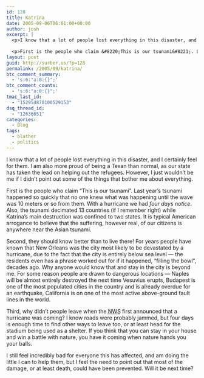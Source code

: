 ```yaml
---
id: 128
title: Katrina
date: 2005-09-06T06:01:00+00:00
author: josh
excerpt: |
  <p>I know that a lot of people lost everything in this disaster, and I certainly feel for them. I am also more proud of being a Texan than normal, as our state has taken the lead on helping out the refugees. However, I just wouldn&#8217;t be me if I didn&#8217;t point out some of the things that bother me about everything.</p>
  
  <p>First is the people who claim &#8220;This is our tsunami&#8221;. Last year&#8217;s tsunami happened so quickly that no one knew what was happening until the wave was 10 meters or so from them. With a hurricane we had <em>four days notice</em>. Also, the tsunami decimated 13 countries (if I remember right) while Katrina&#8217;s main destruction was confined to two states. It is typical American arrogance to believe that the suffering, however real, of our citizens is anywhere near the Asian tsunami.</p>
layout: post
guid: http://surber.us/?p=128
permalink: /2005/09/katrina/
btc_comment_summary:
  - 's:6:"a:0:{}";'
btc_comment_counts:
  - 's:6:"a:0:{}";'
tmac_last_id:
  - "152954870100529153"
dsq_thread_id:
  - "12636651"
categories:
  - Blog
tags:
  - blather
  - politics
---
```

I know that a lot of people lost everything in this disaster, and I certainly feel for them. I am also more proud of being a Texan than normal, as our state has taken the lead on helping out the refugees. However, I just wouldn’t be me if I didn’t point out some of the things that bother me about everything.

<p style="text-align: left;">
  First is the people who claim “This is our tsunami”. Last year’s tsunami happened so quickly that no one knew what was happening until the wave was 10 meters or so from them. With a hurricane we had <em>four days notice</em>. Also, the tsunami decimated 13 countries (if I remember right) while Katrina’s main destruction was confined to two states. It is typical American arrogance to believe that the suffering, however real, of our citizens is anywhere near the Asian tsunami.<!--more-->
</p>

Second, they should know better than to live there! For years people have known that New Orleans was the city most likely to be devastated by a hurricane, due to the fact that the city is entirely below sea level — the residents even has a phrase worked out for if it happened, “filling the bowl”, decades ago. Why anyone would know that and stay in the city is beyond me. For some reason people are drawn to dangerous locations — Naples will be almost entirely destroyed the next time Vesuvius erupts, Budapest is one of the most populated cities in the country and is already overdue for an earthquake, California is on one of the most active above-ground fault lines in the world.

Third, why didn’t people leave when the <acronym title="National Weather Service">NWS</acronym> first announced that a hurricane was coming? I know roads were probably jammed, but four days is enough time to find other ways to leave too, or at least head for the stadium being used as a shelter. If you think that you can stay in your house and win a battle with nature, you have it coming when nature hands you your balls.

I still feel incredibly bad for everyone this has affected, and am doing the little I can to help them, but I feel the need to point out that most of the damage, or at least death, could have been prevented. Will it be next time?